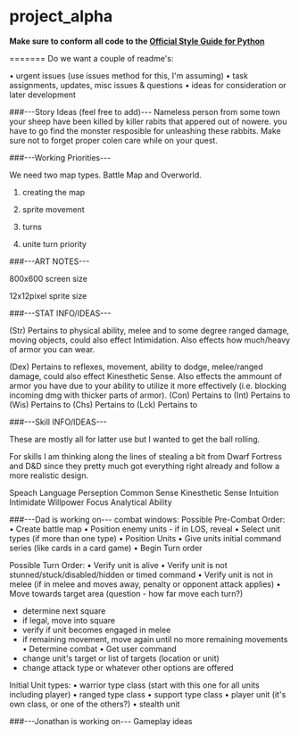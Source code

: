 project_alpha
=============

**Make sure to conform all code to the [Official Style Guide for Python](http://legacy.python.org/dev/peps/pep-0008/)**

=======
Do we want a couple of readme's:

• urgent issues (use issues method for this, I'm assuming)
• task assignments, updates, misc issues & questions
• ideas for consideration or later development

###---Story Ideas (feel free to add)---
Nameless person from some town 
your sheep have been killed by killer rabits that appered out of nowere.
you have to go find the monster resposible for unleashing these rabbits.
Make sure not to forget proper colen care while on your quest.

###---Working Priorities---

We need two map types. Battle Map and Overworld.

1. creating the map

2. sprite movement

3. turns

4. unite turn priority

###---ART NOTES---

800x600 screen size

12x12pixel sprite size


###---STAT INFO/IDEAS---

(Str) Pertains to physical ability, melee and to some degree ranged damage, moving objects,
could also effect Intimidation. Also effects how much/heavy of armor you can wear.

(Dex) Pertains to reflexes, movement, ability to dodge, melee/ranged damage, could also effect Kinesthetic Sense.
Also effects the ammount of armor you have due to your ability to utilize it more effectively (i.e. blocking incoming dmg with thicker parts of armor).
(Con) Pertains to
(Int) Pertains to
(Wis) Pertains to
(Chs) Pertains to
(Lck) Pertains to

###---Skill INFO/IDEAS---

These are mostly all for latter use but I wanted to get the ball rolling.

For skills I am thinking along the lines of stealing a bit from Dwarf Fortress and D&D since
they pretty much got everything right already and follow a more realistic design.

Speach
Language
Perseption
Common Sense
Kinesthetic Sense
Intuition
Intimidate
Willpower
Focus
Analytical Ability

###---Dad is working on---
combat windows:
Possible Pre-Combat Order:
• Create battle map
• Position enemy units - if in LOS, reveal
• Select unit types (if more than one type)
• Position Units
• Give units initial command series (like cards in a card game)
• Begin Turn order

Possible Turn Order:
• Verify unit is alive
• Verify unit is not stunned/stuck/disabled/hidden or timed command
• Verify unit is not in melee (if in melee and moves away, penalty or opponent attack applies)
• Move towards target area (question - how far move each turn?)
  - determine next square
  - if legal, move into square
  - verify if unit becomes engaged in melee
  - if remaining movement, move again until no more remaining movements
• Determine combat
• Get user command
  - change unit's target or list of targets (location or unit)
  - change attack type or whatever other options are offered

Initial Unit types:
• warrior type class (start with this one for all units including player)
• ranged type class
• support type class
• player unit (it's own class, or one of the others?)
• stealth unit

###---Jonathan is working on---
Gameplay ideas

